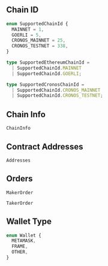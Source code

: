 ## Chain ID

```ts
enum SupportedChainId {
  MAINNET = 1,
  GOERLI = 5,
  CRONOS_MAINNET = 25,
  CRONOS_TESTNET = 338,
}

type SupportedEthereumChainId =
  | SupportedChainId.MAINNET
  | SupportedChainId.GOERLI;

type SupportedCronosChainId =
  | SupportedChainId.CRONOS_MAINNET
  | SupportedChainId.CRONOS_TESTNET;
```

## Chain Info

`ChainInfo`

## Contract Addresses

`Addresses`

## Orders

`MakerOrder`

`TakerOrder`

## Wallet Type

```ts
enum Wallet {
  METAMASK,
  FRAME,
  OTHER,
}
```
